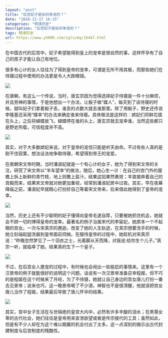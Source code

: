 ```yaml
---
layout: "post"
title: "后宫妃子是如何争宠的？"
date: "2018-12-17 16:15"
categories: "明清历史"
description: "后宫妃子是如何争宠的？"
tags: 明清历史
url: https://www.y5000.com/zgls/mq/16447.html
---
```






在中国古代的后宫中，妃子希望能得到皇上的宠幸是很自然的事，这样怀孕有了自己的孩子才能让自己有地位。

很多有心计的女人往往为了得到皇帝的宠幸，可谓是无所不用其极，而那些她们在侍寝过程中使用的办法更是令人大跌眼镜。

![](https://img.y5000.com/uploads/allimg/170309/1354361938-0.jpg)

在唐朝，有这么一个传说，当时，唐玄宗因为觉得选择妃子侍寝是一件十分麻烦，并且劳神的事情，于是他想出一个办法，让骰子做“媒人”，每天到了该侍寝的时候，就叫妃子们拿着骰子丢，谁丢的点数大就去谁那里。除了用骰子，野史还传说李隆基还采用“蝶幸”的办法来确定谁来侍寝。具体做法是这样的：嫔妃们将鲜花插在头上，之后将蝴蝶放飞，蝴蝶停在谁的头上，唐玄宗就去宠幸谁，当然这些都只是野史所载，可信程度并不高。

![](https://img.y5000.com/uploads/allimg/170309/8-1F309135139136.jpg)

其实，对于大多数嫔妃来说，对于皇帝的宠信只能是听天由命。不过有些人真的是耐不住寂寞，想法设法地争取侍寝，希望得到帝王的宠爱。

在南朝宋文帝时期，当时潘淑妃就是一个有心计的女子，她为了得到宋文帝的关注，研究了宋文帝以“羊车望幸”的做法，随后，她心生一计：在自己的宫门外的屋檐上拆上新鲜的青竹枝，地上则撒上盐汁。结果这招果然奏效；羊直接奔着自己的宫殿而来，结果宋文帝就对她更加重视，经常到潘淑妃房中过夜。其实，早在夜幕降临之前，潘淑妃早就精心打扮好自己等着宋文帝来，后来借此她得到了皇帝的宠幸。

![](https://img.y5000.com/uploads/allimg/170309/1354364B4-1.jpg)

当然，历史上还有不少聪明的妃子懂得向皇帝毛遂自荐，只要被她抓住机会，她就会不顾一切的博得皇帝的宠幸。最著名的例子当属宋代的李宸妃，她原本一个不起眼的宫女。一次与宋真宗的邂逅，改变了她的人生轨迹，在真宗想要洗手的时候，她立刻端起盥洗器到皇帝面前伺候。在服侍皇帝的过程中，她趁机对宋真宗说：“昨晚忽然梦见了一个羽衣之士，光着脚从天而降，对我说:给你生个儿子。”真宗一听，就临幸了她，结果真的生下一个皇子。

![](https://img.y5000.com/uploads/allimg/170309/1354364114-2.jpg)

不过，在后宫女人邀宠的过程中，有时候也会闹出一些尴尬的事情来。这里有一个汉景帝的例子就能很好的说明这个问题。话说有一次汉景帝准备召幸程姬，但不巧的是程姬在这个时候来了月经，为了不侍寝，她就让自己身边的宫女唐儿打扮一番去见景帝；说来也巧，这一晚景帝喝了不少酒，神智也不是很清醒，他就误把宫女唐儿当作了程姬，结果最后导致了唐儿怀孕的结果。

![](https://img.y5000.com/uploads/allimg/170309/8-1F309135123331.jpg)

其实，宫中女子生活在与世隔绝的皇宫大内中，必然有许多辛酸的泪水；在男尊女卑的古代社会，她们往往是皇帝用来宣泄欲望或者是传宗接代的工具；虽然如此，但是有不少人却在为这个难以期冀的机会付出了太多。这一点深刻的揭示出古代封建制度与后宫制度的残酷性。
